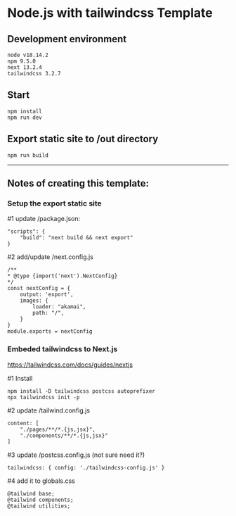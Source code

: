 # Node.js with tailwindcss Template

## Development environment 

    node v18.14.2
    npm 9.5.0
    next 13.2.4
    tailwindcss 3.2.7

## Start

    npm install
    npm run dev

## Export static site to /out directory

    npm run build





---
## Notes of creating this template:

### Setup the export static site

#1 update /package.json:

    "scripts": {
        "build": "next build && next export"
    }
 
#2 add/update /next.config.js

    /**
    * @type {import('next').NextConfig}
    */
    const nextConfig = {
        output: 'export',
        images: {
            loader: "akamai",
            path: "/",
        }
    }
    module.exports = nextConfig


### Embeded tailwindcss to Next.js
https://tailwindcss.com/docs/guides/nextjs

#1 Install

    npm install -D tailwindcss postcss autoprefixer
    npx tailwindcss init -p

#2 update /tailwind.config.js

    content: [
        "./pages/**/*.{js,jsx}",
        "./components/**/*.{js,jsx}"
    ]

#3 update /postcss.config.js (not sure need it?)

    tailwindcss: { config: './tailwindcss-config.js' }

#4 add it to globals.css

    @tailwind base;
    @tailwind components;
    @tailwind utilities;